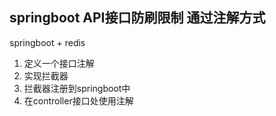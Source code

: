 ## springboot API接口防刷限制   通过注解方式
springboot  +  redis   

1.  定义一个接口注解
2.  实现拦截器
3.  拦截器注册到springboot中
4.  在controller接口处使用注解